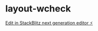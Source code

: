 # layout-wcheck

[Edit in StackBlitz next generation editor ⚡️](https://stackblitz.com/~/github.com/aledz7/layout-wcheck)